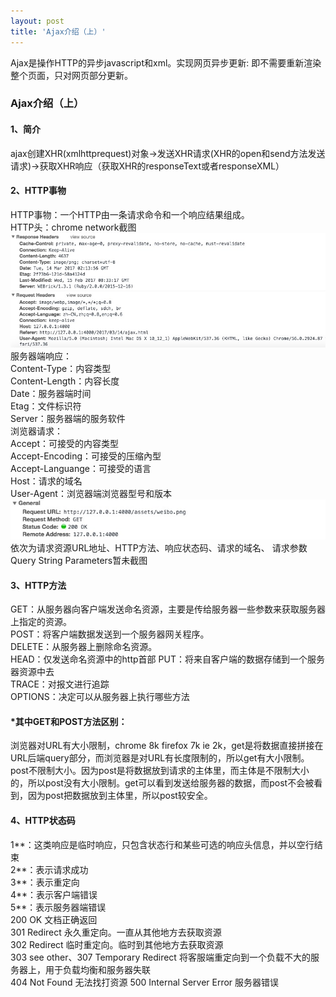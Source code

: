 ```yaml
---
layout: post
title: 'Ajax介绍（上）'
---
```

Ajax是操作HTTP的异步javascript和xml。实现网页异步更新: 即不需要重新渲染整个页面，只对网页部分更新。
<!--break-->
### Ajax介绍（上）
#### 1、简介
ajax创建XHR(xmlhttprequest)对象->发送XHR请求(XHR的open和send方法发送请求)->获取XHR响应（获取XHR的responseText或者responseXML）  
#### 2、HTTP事物   
HTTP事物：一个HTTP由一条请求命令和一个响应结果组成。  
HTTP头：chrome network截图
<img src="/../assets/ajax02.png">   
服务器端响应：  
Content-Type：内容类型   
Content-Length：内容长度   
Date：服务器端时间  
Etag：文件标识符     
Server：服务器端的服务软件  
浏览器请求：   
Accept：可接受的内容类型  
Accept-Encoding：可接受的压缩內型  
Accept-Languange：可接受的语言  
Host：请求的域名  
User-Agent：浏览器端浏览器型号和版本
<img src="/../assets/ajax01.png">  
依次为请求资源URL地址、HTTP方法、响应状态码、请求的域名、
请求参数Query String Parameters暂未截图   
#### 3、HTTP方法  
GET：从服务器向客户端发送命名资源，主要是传给服务器一些参数来获取服务器上指定的资源。  
POST：将客户端数据发送到一个服务器网关程序。  
DELETE：从服务器上删除命名资源。  
HEAD：仅发送命名资源中的http首部
PUT：将来自客户端的数据存储到一个服务器资源中去  
TRACE：对报文进行追踪  
OPTIONS：决定可以从服务器上执行哪些方法  
#### \*其中GET和POST方法区别：  
浏览器对URL有大小限制，chrome 8k firefox 7k ie 2k，get是将数据直接拼接在URL后端query部分，而浏览器是对URL有长度限制的，所以get有大小限制。post不限制大小。因为post是将数据放到请求的主体里，而主体是不限制大小的，所以post没有大小限制。get可以看到发送给服务器的数据，而post不会被看到，因为post把数据放到主体里，所以post较安全。  
#### 4、HTTP状态码 
1**：这类响应是临时响应，只包含状态行和某些可选的响应头信息，并以空行结束  
2**：表示请求成功  
3**：表示重定向  
4**：表示客户端错误  
5**：表示服务器端错误    
200 OK  文档正确返回   
301 Redirect 永久重定向。一直从其他地方去获取资源  
302 Redirect 临时重定向。临时到其他地方去获取资源  
303 see other、307 Temporary Redirect 将客服端重定向到一个负载不大的服务器上，用于负载均衡和服务器失联  
404 Not Found 无法找打资源
500 Internal Server Error 服务器错误   

